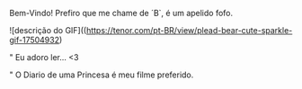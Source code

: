 Bem-Vindo!
Prefiro que me chame de ´B`, é um apelido fofo.

![descrição do GIF]((https://tenor.com/pt-BR/view/plead-bear-cute-sparkle-gif-17504932)

" Eu adoro ler... <3

" O Diario de uma Princesa é meu filme preferido.
